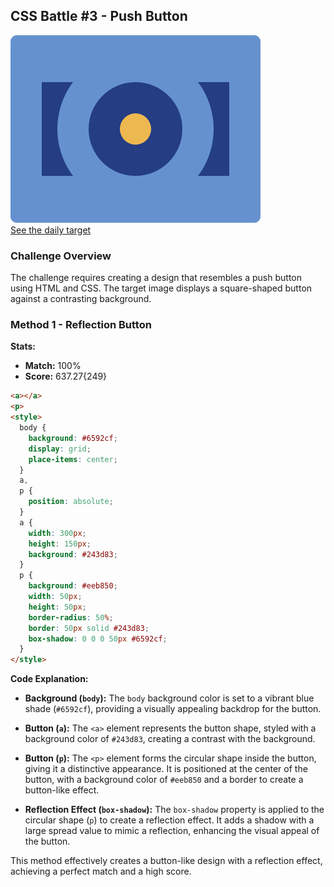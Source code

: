## CSS Battle #3 - Push Button

![picture of daily target](./images/3.png)  
[See the daily target](https://cssbattle.dev/play/3)

### Challenge Overview

The challenge requires creating a design that resembles a push button using HTML and CSS. The target image displays a square-shaped button against a contrasting background.

### Method 1 - Reflection Button

**Stats:**

- **Match:** 100%
- **Score:** 637.27{249}

```html
<a></a>
<p>
<style>
  body {
    background: #6592cf;
    display: grid;
    place-items: center;
  }
  a,
  p {
    position: absolute;
  }
  a {
    width: 300px;
    height: 150px;
    background: #243d83;
  }
  p {
    background: #eeb850;
    width: 50px;
    height: 50px;
    border-radius: 50%;
    border: 50px solid #243d83;
    box-shadow: 0 0 0 50px #6592cf;
  }
</style>
```

**Code Explanation:**

- **Background (`body`):** The `body` background color is set to a vibrant blue shade (`#6592cf`), providing a visually appealing backdrop for the button.

- **Button (`a`):** The `<a>` element represents the button shape, styled with a background color of `#243d83`, creating a contrast with the background.

- **Button (`p`):** The `<p>` element forms the circular shape inside the button, giving it a distinctive appearance. It is positioned at the center of the button, with a background color of `#eeb850` and a border to create a button-like effect.

- **Reflection Effect (`box-shadow`):** The `box-shadow` property is applied to the circular shape (`p`) to create a reflection effect. It adds a shadow with a large spread value to mimic a reflection, enhancing the visual appeal of the button.

This method effectively creates a button-like design with a reflection effect, achieving a perfect match and a high score.